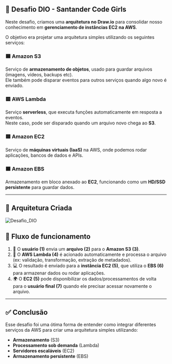 ## 🚀 Desafio DIO - Santander Code Girls  

Neste desafio, criamos uma **arquitetura no Draw.io** para consolidar nosso conhecimento em **gerenciamento de instâncias EC2 na AWS**. 

O objetivo era projetar uma arquitetura simples utilizando os seguintes serviços:  

### 🟦 Amazon S3  
Serviço de **armazenamento de objetos**, usado para guardar arquivos (imagens, vídeos, backups etc).  
Ele também pode disparar eventos para outros serviços quando algo novo é enviado.  

### 🟨 AWS Lambda  
Serviço **serverless**, que executa funções automaticamente em resposta a eventos.  
Neste caso, pode ser disparado quando um arquivo novo chega ao **S3**.  

### 🟥 Amazon EC2  
Serviço de **máquinas virtuais (IaaS)** na AWS, onde podemos rodar aplicações, bancos de dados e APIs.  

### 🟫 Amazon EBS  
Armazenamento em bloco anexado ao **EC2**, funcionando como um **HD/SSD persistente** para guardar dados.  

---

## 📂 Arquitetura Criada

![Desafio_DIO](https://github.com/user-attachments/assets/1b669a86-58a0-4528-b443-4f7f159ff1ba)

## 🔗 Fluxo de funcionamento

1. 👤 O **usuário (1)** envia um **arquivo (2)** para o **Amazon S3 (3)**.  
2. 🤖 O **AWS Lambda (4)** é acionado automaticamente e processa o arquivo (ex: validação, transformação, extração de metadados).  
3. 💻 O resultado é enviado para a **instância EC2 (5)**, que utiliza o **EBS (6)** para armazenar dados ou rodar aplicações.  
4. 🌍 O **EC2 (5)** pode disponibilizar os dados/processamentos de volta para o **usuário final (7)** quando ele precisar acessar novamente o arquivo.  

---

## ✅ Conclusão

Esse desafio foi uma ótima forma de entender como integrar diferentes serviços da AWS para criar uma arquitetura simples utilizando:  

- **Armazenamento** (S3)  
- **Processamento sob demanda** (Lambda)  
- **Servidores escaláveis** (EC2)  
- **Armazenamento persistente** (EBS)  
